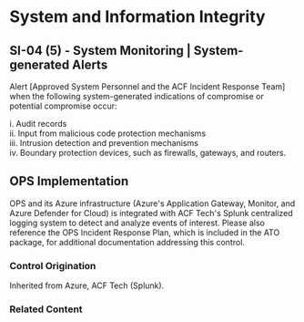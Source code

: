 # System and Information Integrity
## SI-04 (5) - System Monitoring | System-generated Alerts

Alert [Approved System Personnel and the ACF Incident Response Team] when the following system-generated indications of compromise or potential compromise occur:

i. Audit records<br />
ii. Input from malicious code protection mechanisms<br />
iii. Intrusion detection and prevention mechanisms<br />
iv. Boundary protection devices, such as firewalls, gateways, and routers.

## OPS Implementation

OPS and its Azure infrastructure (Azure's Application Gateway, Monitor, and Azure Defender for Cloud) is integrated with ACF Tech's Splunk centralized logging system to detect and analyze events of interest. Please also reference the OPS Incident Response Plan, which is included in the ATO package, for additional documentation addressing this control.

### Control Origination

Inherited from Azure, ACF Tech (Splunk).

### Related Content
